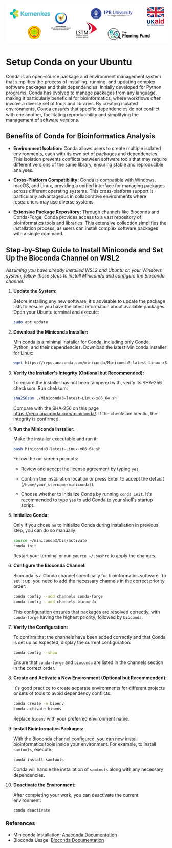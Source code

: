 ![collaboration-logo](../IM/Github_image_banner.png)

# **Setup Conda on your Ubuntu**

Conda is an open-source package and environment management system that simplifies the process of installing, running, and updating complex software packages and their dependencies. Initially developed for Python programs, Conda has evolved to manage packages from any language, making it particularly beneficial for bioinformatics, where workflows often involve a diverse set of tools and libraries. By creating isolated environments, Conda ensures that specific dependencies do not conflict with one another, facilitating reproducibility and simplifying the management of software versions.

## Benefits of Conda for Bioinformatics Analysis

- **Environment Isolation:** Conda allows users to create multiple isolated environments, each with its own set of packages and dependencies. This isolation prevents conflicts between software tools that may require different versions of the same library, ensuring stable and reproducible analyses.

- **Cross-Platform Compatibility:** Conda is compatible with Windows, macOS, and Linux, providing a unified interface for managing packages across different operating systems. This cross-platform support is particularly advantageous in collaborative environments where researchers may use diverse systems.

- **Extensive Package Repository:** Through channels like Bioconda and Conda-Forge, Conda provides access to a vast repository of bioinformatics tools and libraries. This extensive collection simplifies the installation process, as users can install complex software packages with a single command.

## Step-by-Step Guide to Install Miniconda and Set Up the Bioconda Channel on WSL2

*Assuming you have already installed WSL2 and Ubuntu on your Windows system, follow these steps to install Miniconda and configure the Bioconda channel:*

1. **Update the System:**

   Before installing any new software, it's advisable to update the package lists to ensure you have the latest information about available packages. Open your Ubuntu terminal and execute:

   ```bash
   sudo apt update
   ```

2. **Download the Miniconda Installer:**

   Miniconda is a minimal installer for Conda, including only Conda, Python, and their dependencies. Download the latest Miniconda installer for Linux:

   ```bash
   wget https://repo.anaconda.com/miniconda/Miniconda3-latest-Linux-x86_64.sh
   ```

3. **Verify the Installer's Integrity (Optional but Recommended):**

   To ensure the installer has not been tampered with, verify its SHA-256 checksum. Run cheksum:

   ```bash
   sha256sum ./Miniconda3-latest-Linux-x86_64.sh
   ```

   Compare with the SHA-256 on this page https://repo.anaconda.com/miniconda/. If the checksum identic, the integrity is confirmed.

4. **Run the Miniconda Installer:**

   Make the installer executable and run it:

   ```bash
   bash Miniconda3-latest-Linux-x86_64.sh
   ```

   Follow the on-screen prompts:

   - Review and accept the license agreement by typing `yes`.

   - Confirm the installation location or press Enter to accept the default (`/home/your_username/miniconda3`).

   - Choose whether to initialize Conda by running `conda init`. It's recommended to type `yes` to add Conda to your shell's startup script.

5. **Initialize Conda:**

   Only if you chose `no` to initialize Conda during installation in previous step, you can do so manually:

   ```bash
   source ~/miniconda3/bin/activate
   conda init
   ```

   Restart your terminal or run `source ~/.bashrc` to apply the changes.

6. **Configure the Bioconda Channel:**

   Bioconda is a Conda channel specifically for bioinformatics software. To set it up, you need to add the necessary channels in the correct priority order:

   ```bash
   conda config --add channels conda-forge
   conda config --add channels bioconda
   ```

   This configuration ensures that packages are resolved correctly, with `conda-forge` having the highest priority, followed by `bioconda`.

7. **Verify the Configuration:**

   To confirm that the channels have been added correctly and that Conda is set up as expected, display the current configuration:

   ```bash
   conda config --show
   ```

   Ensure that `conda-forge` and `bioconda` are listed in the channels section in the correct order.

8. **Create and Activate a New Environment (Optional but Recommended):**

   It's good practice to create separate environments for different projects or sets of tools to avoid dependency conflicts:

   ```bash
   conda create -n bioenv
   conda activate bioenv
   ```

   Replace `bioenv` with your preferred environment name.

9. **Install Bioinformatics Packages:**

   With the Bioconda channel configured, you can now install bioinformatics tools inside your environment. For example, to install `samtools`, execute:

   ```bash
   conda install samtools
   ```

   Conda will handle the installation of `samtools` along with any necessary dependencies.

10. **Deactivate the Environment:**

    After completing your work, you can deactivate the current environment:

    ```bash
    conda deactivate
    ```

### References

- Miniconda Installation: [Anaconda Documentation](https://www.anaconda.com/docs/getting-started/miniconda/main)
- Bioconda Usage: [Bioconda Documentation](https://bioconda.github.io/)
